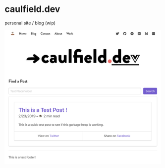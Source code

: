 # caulfield.dev

personal site / blog (wip)

![preview](<src/assets/img/Screen Shot 2019-03-01 at 12.35.44 AM.png>)

